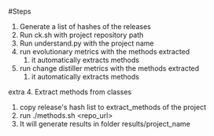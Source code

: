 
#Steps
1. Generate a list of hashes of the releases
2. Run ck.sh with project repository path
3. Run understand.py with the project name
4. run evolutionary metrics with the methods extracted
   1. it automatically extracts methods
5. run change distiller metrics with the methods extracted
   1. it automatically extracts methods


extra 
4. Extract methods from classes
   1. copy release's hash list to extract_methods of the project
   2. run ./methods.sh <repo_url>
   3. It will generate results in folder results/project_name